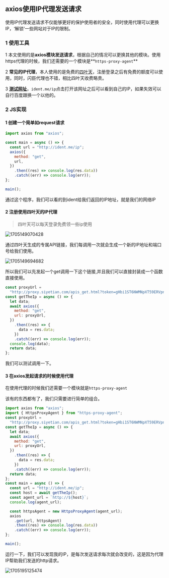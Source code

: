 ## axios使用IP代理发送请求

使用IP代理发送请求不仅能够更好的保护使用者的安全，同时使用代理可以更换IP，‘解锁’一些网站对于IP的限制。

### 1 使用工具

1 本文使用的是**axios模块发送请求**，根据自己的情况可以更换其他的模块。使用https代理的时候，我们还需要的一个模块是**`https-proxy-agent`**

2 **常见的IP代理**，本人使用的是免费的[四叶天](https://www.siyetian.com/apis.html)，注册登录之后有免费的额度可以使用，同时，闪臣代理也不错，相比四叶天收费略贵。

3 **[测试网址](https://ident.me/ip)**，`ident.me/ip`点击打开该网址之后可以看到自己的IP，如果失效可以自行百度跟换一个以他的。

### 2 JS实现

#### 1 创建一个简单如request请求

```js
import axios from "axios";

const main = async () => {
  const url = "http://ident.me/ip";
  axios({
    method: "get",
    url,
  })
    .then((res) => console.log(res.data))
    .catch((err) => console.log(err));
};

main();
```

通过这个程序，我们可以看的到ident给我们返回的IP地址，就是我们的网络IP

#### 2 注册使用四叶天的IP代理

> 四叶天可以每天登录免费领一些ip使用

![1705149070428](H:\codingBlog\images\1705149070428.png)

通过四叶天生成的专属API链接，我们每调用一次就会生成一个新的IP地址和端口号给我们使用。

![1705149694682](H:\codingBlog\images\1705149694682.png)

所以我们可以先发起一个get调用一下这个链接,并且我们可以直接封装成一个函数直接使用。

```js
const proxyUrl =
  "http://proxy.siyetian.com/apis_get.html?token=gHbi1ST6NWMNpXT59ERVpnTn1STqFUeORUQ41EVBh3TUVUeNRVS39ERjNjTqFEe.gM1ATO0ETNwcTM&limit=1&type=0&time=&split=1&split_text=";
const getTheIp = async () => {
  let data;
  await axios({
    method: "get",
    url: proxyUrl,
  })
    .then((res) => {
      data = res.data;
    })
    .catch((err) => console.log(err));
  console.log(data);
  return data;
};
```

我们可以测试调用一下。

#### 3 在axios发起请求的时候使用代理

在使用代理的时候我们还需要一个模块就是`https-proxy-agent`

该有的东西都有了，我们只需要进行简单的组合。

```js
import axios from "axios";
import { HttpsProxyAgent } from "https-proxy-agent";
const proxyUrl =
  "http://proxy.siyetian.com/apis_get.html?token=gHbi1ST6NWMNpXT59ERVpnTn1STqFUeORUQ41EVBh3TUVUeNRVS39ERjNjTqFEe.wM0ADN5ETNwcTM&limit=1&type=0&time=&split=1&split_text=";
const getTheIp = async () => {
  let data;
  await axios({
    method: "get",
    url: proxyUrl,
  })
    .then((res) => {
      data = res.data;
    })
    .catch((err) => console.log(err));
  return data;
};
const main = async () => {
  const url = "http://ident.me/ip";
  const host = await getTheIp();
  const agent_url = `http://${host}`;
  console.log(agent_url);

  const httpsAgent = new HttpsProxyAgent(agent_url);
  axios
    .get(url, httpsAgent)
    .then((res) => console.log(res.data))
    .catch((err) => console.log(err));
};

main();

```

运行一下，我们可以发现我的IP，是每次发送请求每次就会改变的，这是因为代理IP帮助我们发送的http请求。

![1705195125474](H:\codingBlog\images\1705195125474.png)
